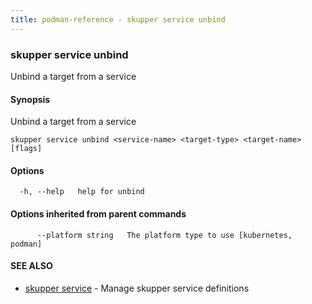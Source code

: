 ```yaml
---
title: podman-reference - skupper service unbind
---
```

### skupper service unbind

Unbind a target from a service

#### Synopsis

Unbind a target from a service

```
skupper service unbind <service-name> <target-type> <target-name> [flags]
```

#### Options

```
  -h, --help   help for unbind
```

#### Options inherited from parent commands

```
      --platform string   The platform type to use [kubernetes, podman]
```

#### SEE ALSO

* [skupper service](skupper_service.html)	 - Manage skupper service definitions

<!-- ###### Auto generated by spf13/cobra on 25-Jan-2024
 -->